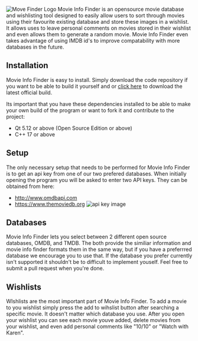 ﻿![Move Finder Logo](https://github.com/hoang1997/MovieInfoFinder/blob/master/Logo2.png?raw=true)
Movie Info Finder is an opensource movie database and wishlisting tool designed to easily allow users to sort through movies using their favourite existing database and store these images in a wishlist. It allows uses to leave personal comments on movies stored in their wishlist and even allows them to generate a random movie. Movie Info Finder even takes advantage of using IMDB id's to improve compatability with more databases in the future. 

## Installation
Movie Info Finder is easy to install. Simply download the code repository if you want to be able to build it yourself and or [click here](https://github.com/hoang1997/MovieInfoFinder) to download the latest official build. 

Its important that you have these dependencies installed to be able to make your own build of the program or want to fork it and contribute to the project:

 - Qt 5.12 or above (Open Source Edition or above)
 - C++ 17 or above
 
## Setup
The only necessary setup that needs to be performed for Movie Info Finder is to get an api key from one of our two prefered databases. When initially opening the program you will be asked to enter two API keys. They can be obtained from here:
 - http://www.omdbapi.com
 - https://www.themoviedb.org
![api key image](https://docs.google.com/uc?id=1gZCKlKwHzpxHxLpAnaQOMptpGBNuGn3R)
## Databases
Movie Info Finder lets you select between 2 different open source databases, OMDB, and TMDB. The both provide the similiar information and movie info finder formats them in the same way, but if you have a preferrred database we encourage you to use that. If the database you prefer currently isn't supported it shouldn't be to difficult to implement youself. Feel free to submit a pull request when you're done.

## Wishlists
WIshlists are the most important part of Movie Info Finder. To add a movie to you wishlist simply press the add to wihslist button after searching a specific movie. It doesn't matter which database you use. After you open your wishlist you can see each movie youve added, delete movies from your wishlist, and even add personal comments like "10/10" or "Watch with Karen". 




